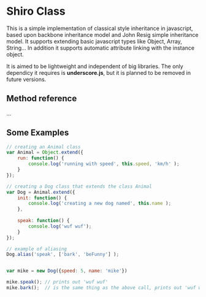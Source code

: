 # Shiro Class #

This is a simple implementation of classical style inheritance in javascript, based upon backbone inheritance model and John Resig simple inheritance model. It supports extending basic javascript types like Object, Array, String... In addition it supports automatic attribute linking with the instance object.

It is aimed to be lightweight and independent of big libraries. The only dependicy it requires is **underscore.js**, but it is planned to be removed in future versions.

## Method reference ##
...

## Some Examples ##

```javascript
// creating an Animal class
var Animal = Object.extend({
    run: function() {
        console.log('running with speed', this.speed, 'km/h' );
    }
});

// creating a Dog class that extends the class Animal
var Dog = Animal.extend({
    init: function() {
        console.log('creating a new dog named', this.name );
    },
    
    speak: function() {
        console.log('wuf wuf');
    }
});

// example of aliasing
Dog.alias('speak', ['bark', 'beFunny'] );


var mike = new Dog({speed: 5, name: 'mike'})

mike.speak(); // prints out 'wuf wuf'
mike.bark();  // is the same thing as the above call, prints out 'wuf wuf'
